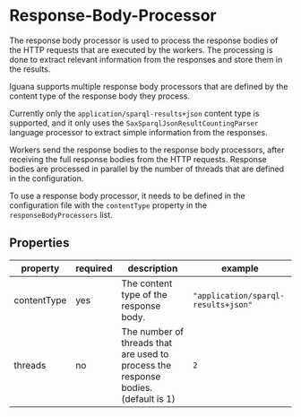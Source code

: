 # Response-Body-Processor

The response body processor is used
to process the response bodies of the HTTP requests that are executed by the workers.
The processing is done to extract relevant information from the responses and store them in the results.

Iguana supports multiple response body processors that are defined by the content type of the response body they process.

Currently only the `application/sparql-results+json` content type is supported, 
and it only uses the `SaxSparqlJsonResultCountingParser` language processor 
to extract simple information from the responses.

Workers send the response bodies to the response body processors, 
after receiving the full response bodies from the HTTP requests.
Response bodies are processed in parallel by the number of threads that are defined in the configuration.

To use a response body processor, it needs to be defined in the configuration file with the `contentType` property
in the `responseBodyProcessors` list.

## Properties
| property    | required | description                                                                        | example                             |
|-------------|----------|------------------------------------------------------------------------------------|-------------------------------------|
| contentType | yes      | The content type of the response body.                                             | `"application/sparql-results+json"` |
| threads     | no       | The number of threads that are used to process the response bodies. (default is 1) | `2`                                 |
